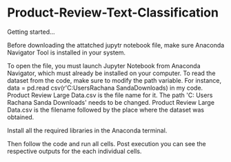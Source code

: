 # Product-Review-Text-Classification

Getting started...

Before downloading the attatched jupytr notebook file, make sure Anaconda Navigator Tool is installed in your system.

To open the file, you must launch Jupyter Notebook from Anaconda Navigator, which must already be installed on your computer. To read the dataset from the code, make sure to modify the path variable. For instance, data = pd.read csv(r'C:UsersRachana SandaDownloads) in my code. Product Review Large Data.csv is the file name for it. The path 'C: Users Rachana Sanda Downloads' needs to be changed. Product Review Large Data.csv is the filename followed by the place where the dataset was obtained.

Install all the required libraries in the Anaconda terminal.

Then follow the code and run all cells. Post execution you can see the respective outputs for the each individual cells.
